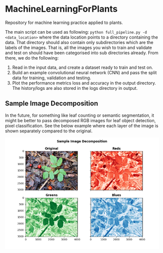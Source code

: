 # MachineLearningForPlants
Repository for machine learning practice applied to plants.

The main script can be used as following: ```python full_pipeline.py -d <data_location>``` where the data location points to a directory containing the data. That directory should also contain only subdirectories which are the labels of the images. That is, all the images you wish to train and validate and test on should have been categorised into sub directories already. From there, we do the following:

1. Read in the input data, and create a dataset ready to train and test on.
2. Build an example convolutional neural network (CNN) and pass the split data for training, validation and testing.
3. Plot the performance metrics loss and accuracy in the output directory. The history/logs are also stored in the logs directory in output.

## Sample Image Decomposition

In the future, for something like leaf counting or semantic segmentation, it might be better to pass decomposed RGB images for leaf object detection, pixel classification. See the below example where each layer of the image is shown separately compared to the original.

![This is an image](FirstProject/output/plots/sample_image_rgb_split.png)


